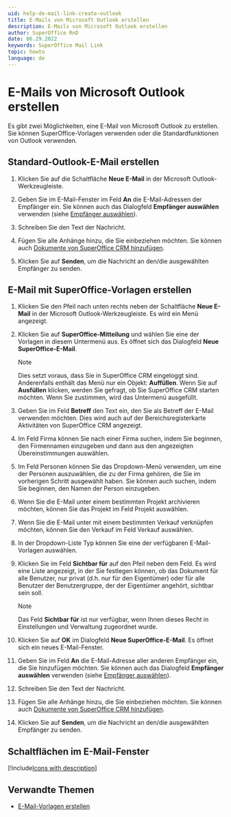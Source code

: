 ```yaml
---
uid: help-de-mail-link-create-outlook
title: E-Mails von Microsoft Outlook erstellen
description: E-Mails von Microsoft Outlook erstellen
author: SuperOffice RnD
date: 06.29.2022
keywords: SuperOffice Mail Link
topic: howto
language: de
---
```


# E-Mails von Microsoft Outlook erstellen

Es gibt zwei Möglichkeiten, eine E-Mail von Microsoft Outlook zu erstellen. Sie können SuperOffice-Vorlagen verwenden oder die Standardfunktionen von Outlook verwenden.

## Standard-Outlook-E-Mail erstellen

1. Klicken Sie auf die Schaltfläche **Neue E-Mail** in der Microsoft Outlook-Werkzeugleiste.

2. Geben Sie im E-Mail-Fenster im Feld **An** die E-Mail-Adressen der Empfänger ein. Sie können auch das Dialogfeld **Empfänger auswählen** verwenden (siehe [Empfänger auswählen][2]).

3. Schreiben Sie den Text der Nachricht.

4. Fügen Sie alle Anhänge hinzu, die Sie einbeziehen möchten. Sie können auch [Dokumente von SuperOffice CRM hinzufügen][3].

5. Klicken Sie auf **Senden**, um die Nachricht an den/die ausgewählten Empfänger zu senden.

## E-Mail mit SuperOffice-Vorlagen erstellen

1. Klicken Sie den Pfeil nach unten rechts neben der Schaltfläche **Neue E-Mail** in der Microsoft Outlook-Werkzeugleiste. Es wird ein Menü angezeigt.

2. Klicken Sie auf **SuperOffice-Mitteilung** und wählen Sie eine der Vorlagen in diesem Untermenü aus. Es öffnet sich das Dialogfeld **Neue SuperOffice-E-Mail**.

    > [!NOTE]
    > Dies setzt voraus, dass Sie in SuperOffice CRM eingeloggt sind. Anderenfalls enthält das Menü nur ein Objekt: **Auffüllen**. Wenn Sie auf **Ausfüllen** klicken, werden Sie gefragt, ob Sie SuperOffice CRM starten möchten. Wenn Sie zustimmen, wird das Untermenü ausgefüllt.

3. Geben Sie im Feld **Betreff** den Text ein, den Sie als Betreff der E-Mail verwenden möchten. Dies wird auch auf der Bereichsregisterkarte Aktivitäten von SuperOffice CRM angezeigt.

4. Im Feld Firma können Sie nach einer Firma suchen, indem Sie beginnen, den Firmennamen einzugeben und dann aus den angezeigten Übereinstimmungen auswählen.

5. Im Feld Personen können Sie das Dropdown-Menü verwenden, um eine der Personen auszuwählen, die zu der Firma gehören, die Sie im vorherigen Schritt ausgewählt haben. Sie können auch suchen, indem Sie beginnen, den Namen der Person einzugeben.

6. Wenn Sie die E-Mail unter einem bestimmten Projekt archivieren möchten, können Sie das Projekt im Feld Projekt auswählen.

7. Wenn Sie die E-Mail unter mit einem bestimmten Verkauf verknüpfen möchten, können Sie den Verkauf im Feld Verkauf auswählen.

8. In der Dropdown-Liste Typ können Sie eine der verfügbaren E-Mail-Vorlagen auswählen.

9. Klicken Sie im Feld **Sichtbar für** auf den Pfeil neben dem Feld. Es wird eine Liste angezeigt, in der Sie festlegen können, ob das Dokument für alle Benutzer, nur privat (d.h. nur für den Eigentümer) oder für alle Benutzer der Benutzergruppe, der der Eigentümer angehört, sichtbar sein soll.

    > [!NOTE]
    > Das Feld **Sichtbar für** ist nur verfügbar, wenn Ihnen dieses Recht in Einstellungen und Verwaltung zugeordnet wurde.

10. Klicken Sie auf **OK** im Dialogfeld **Neue SuperOffice-E-Mail**. Es öffnet sich ein neues E-Mail-Fenster.

11. Geben Sie im Feld **An** die E-Mail-Adresse aller anderen Empfänger ein, die Sie hinzufügen möchten. Sie können auch das Dialogfeld **Empfänger auswählen** verwenden (siehe [Empfänger auswählen][2]).

12. Schreiben Sie den Text der Nachricht.

13. Fügen Sie alle Anhänge hinzu, die Sie einbeziehen möchten. Sie können auch [Dokumente von SuperOffice CRM hinzufügen][3].

14. Klicken Sie auf **Senden**, um die Nachricht an den/die ausgewählten Empfänger zu senden.

## Schaltflächen im E-Mail-Fenster

[!include[Icons with description](includes/buttons-in-email-window.md)]

## Verwandte Themen

* [E-Mail-Vorlagen erstellen][3]

<!-- Referenced links -->
[2]: select-recipients.md
[3]: add-attachment.md

<!-- Referenced images -->
